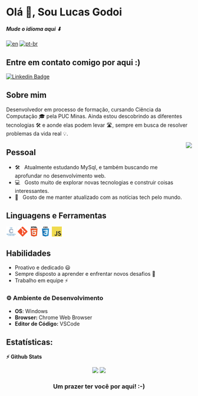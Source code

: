# Olá 👋, Sou Lucas Godoi

##### Mude o idioma aqui ⬇
[![en](https://img.shields.io/badge/lang-en-red.svg)](https://github.com/Lucas-Godoi/Lucas-Godoi/blob/main/README.md)
[![pt-br](https://img.shields.io/badge/lang-pt--br-green.svg)](https://github.com/Lucas-Godoi/Lucas-Godoi/blob/main/README.pt-br.md)


## Entre em contato comigo por aqui :)
[![Linkedin Badge](https://img.shields.io/badge/-LinkedIn-0e76a8?style=flat-square&logo=Linkedin&logoColor=white)](https://www.linkedin.com/in/godoi-lucas/)

## Sobre mim
Desenvolvedor em processo de formação, cursando Ciência da Computação 🎓 pela PUC Minas. Ainda estou descobrindo as diferentes tecnologias 🛠  e aonde elas podem levar 🛣, sempre em busca de resolver problemas da vida real 💡. 


<img align="right" height="200" src="https://github.com/Lucas-Godoi/Lucas-Godoi/blob/main/computer_cat.gif"/>



## Pessoal
- 🛠 &nbsp; Atualmente estudando MySql, e também buscando me aprofundar no desenvolvimento web.
- 💻 &nbsp; Gosto muito de explorar novas tecnologias e construir coisas interessantes.
- 📰 &nbsp; Gosto de me manter atualizado com as notícias tech pelo mundo.

## Linguagens e Ferramentas

<code><img height="27" src="https://raw.githubusercontent.com/github/explore/80688e429a7d4ef2fca1e82350fe8e3517d3494d/topics/c/c.png" alt="c"></code>
<code><img height="27" src="https://raw.githubusercontent.com/devicons/devicon/master/icons/git/git-original.svg" alt="git"></code>
<code><img height="27" src="https://raw.githubusercontent.com/github/explore/80688e429a7d4ef2fca1e82350fe8e3517d3494d/topics/html/html.png" alt="html"></code>
<code><img height="27" src="https://raw.githubusercontent.com/github/explore/80688e429a7d4ef2fca1e82350fe8e3517d3494d/topics/css/css.png" alt="css"></code>
<code><img height="27" src="https://raw.githubusercontent.com/github/explore/80688e429a7d4ef2fca1e82350fe8e3517d3494d/topics/javascript/javascript.png" alt="javascript"></code>

## Habilidades
- Proativo e dedicado 😃
- Sempre disposto a aprender e enfrentar novos desafios 🚀
- Trabalho em equipe ⚡

### ⚙️ Ambiente de Desenvolvimento
 - <b>OS</b>: Windows
 - <b>Browser: </b> Chrome Web Browser
 - <b>Editor de Código:</b> VSCode 	   

## Estatísticas:

  <b>⚡ Github Stats</b>
<p align="center">
<img height="180em" src="https://github-readme-stats.vercel.app/api?username=Lucas-Godoi&show_icons=true&hide_border=true&&count_private=true&include_all_commits=true" />
<img height="180em" src="https://github-readme-stats.vercel.app/api/top-langs/?username=Lucas-Godoi&exclude_repo=KNN-Image-Classification&show_icons=true&hide_border=true&layout=compact&langs_count=8"/>
</p>

<h3 align="center"> Um prazer ter você por aqui!  :-) </h3>
